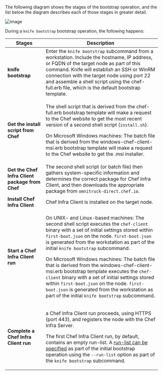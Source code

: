 The following diagram shows the stages of the bootstrap operation, and
the list below the diagram describes each of those stages in greater
detail.

![image](/images/chef_bootstrap.png)

During a `knife bootstrap` bootstrap operation, the following happens:

<table>
<colgroup>
<col style="width: 25%" />
<col style="width: 75%" />
</colgroup>
<thead>
<tr class="header">
<th>Stages</th>
<th>Description</th>
</tr>
</thead>
<tbody>
<tr class="odd">
<td><strong>knife bootstrap</strong></td>
<td>Enter the <code>knife bootstrap</code> subcommand from a workstation. Include the hostname, IP address, or FQDN of the target node as part of this command. Knife will establish an SSH or WinRM connection with the target node using port 22 and assemble a shell script using the chef-full.erb file, which is the default bootstrap template.</td>
</tr>
<tr class="even">
<td><p><strong>Get the install script from Chef</strong></p></td>
<td><p>The shell script that is derived from the chef-full.erb bootstrap template will make a request to the Chef website to get the most recent version of a second shell script (<code>install.sh</code>).</p>
<p>On Microsoft Windows machines: The batch file that is derived from the windows-chef-client-msi.erb bootstrap template will make a request to the Chef website to get the .msi installer.</p></td>
</tr>
<tr class="odd">
<td><strong>Get the Chef Infra Client package from Chef</strong></td>
<td>The second shell script (or batch file) then gathers system-specific information and determines the correct package for Chef Infra Client, and then downloads the appropriate package from <code>omnitruck-direct.chef.io</code>.</td>
</tr>
<tr class="even">
<td><strong>Install Chef Infra Client</strong></td>
<td>Chef Infra Client is installed on the target node.</td>
</tr>
<tr class="odd">
<td><p><strong>Start a Chef Infra Client run</strong></p></td>
<td><p>On UNIX- and Linux-based machines: The second shell script executes the <code>chef-client</code> binary with a set of initial settings stored within <code>first-boot.json</code> on the node. <code>first-boot.json</code> is generated from the workstation as part of the initial <code>knife bootstrap</code> subcommand.</p>
<p>On Microsoft Windows machines: The batch file that is derived from the windows-chef-client-msi.erb bootstrap template executes the <code>chef-client</code> binary with a set of initial settings stored within <code>first-boot.json</code> on the node. <code>first-boot.json</code> is generated from the workstation as part of the initial <code>knife bootstrap</code> subcommand.</p></td>
</tr>
<tr class="even">
<td><p><strong>Complete a Chef Infra Client run</strong></p></td>
<td><p>a Chef Infra Client run proceeds, using HTTPS (port 443), and registers the node with the Chef Infra Server.</p>
<p>The first Chef Infra Client run, by default, contains an empty run-list. A <a href="/knife_bootstrap/">run-list can be specified</a> as part of the initial bootstrap operation using the <code>--run-list</code> option as part of the <code>knife bootstrap</code> subcommand.</p></td>
</tr>
</tbody>
</table>